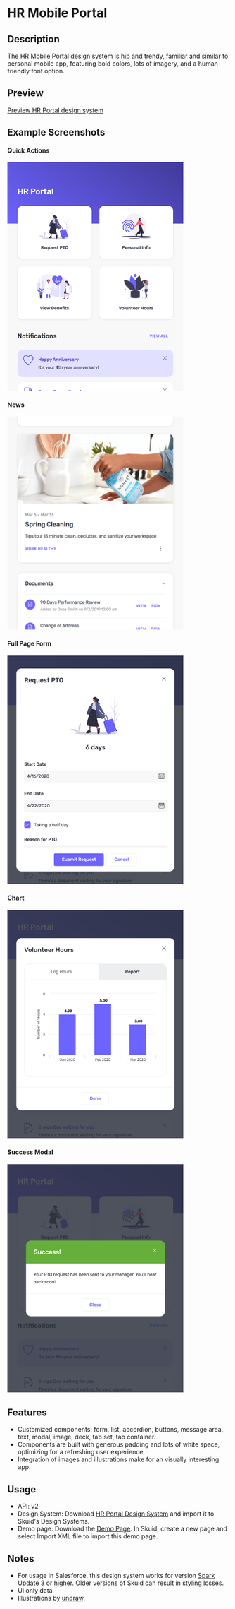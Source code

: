 # HR Mobile Portal 

## Description
The HR Mobile Portal design system is hip and trendy, familiar and similar to personal mobile app, featuring bold colors, lots of imagery, and a human-friendly font option. 

## Preview
[Preview HR Portal design system](https://portal.skuidsite.com/designsystems/hr-portal)

## Example Screenshots
#### Quick Actions
<img src="Screenshots/quick_actions.png" alt="Screenshot: Quick Actions" width="400"/>

#### News
<img src="Screenshots/news.png" alt="Screenshot: News" width="400"/>

#### Full Page Form
<img src="Screenshots/request_pto.png" alt="Screenshot: Full Page Form" width="400"/>

#### Chart
<img src="Screenshots/chart.png" alt="Screenshot: Chart" width="400"/>

#### Success Modal
<img src="Screenshots/success_modal.png" alt="Screenshot: Success Modal" width="400"/>

## Features
- Customized components: form, list, accordion, buttons, message area, text, modal, image, deck, tab set, tab container.
- Components are built with generous padding and lots of white space, optimizing for a refreshing user experience.
- Integration of images and illustrations make for an visually interesting app.

## Usage
- API: v2
- Design System: Download [HR Portal Design System](HR_Portal.designsystem) and import it to Skuid's Design Systems.
- Demo page: Download the [Demo Page](HRPortal_DemoPage.xml). In Skuid, create a new page and select Import XML file to import this demo page.

## Notes
- For usage in Salesforce, this design system works for version [Spark Update 3](https://docs.skuid.com/v12.4.2/v2/en/release-notes.html) or higher. Older versions of Skuid can result in styling losses.
- Ui only data
- Illustrations by [undraw](https://undraw.co/).

